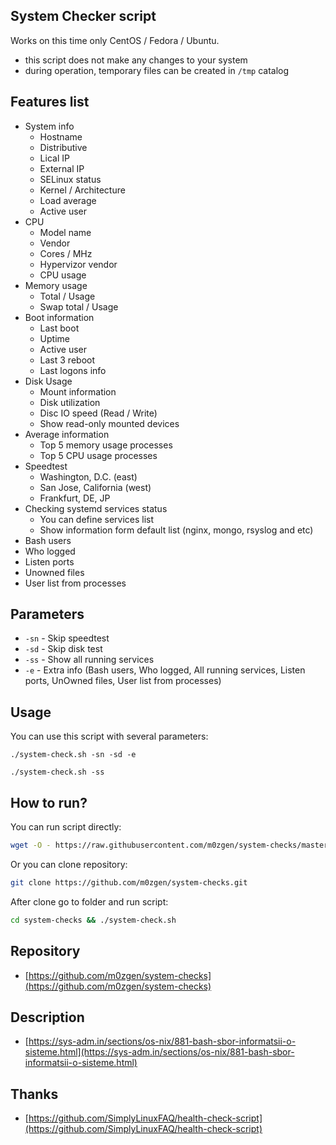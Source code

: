 ## System Checker script

Works on this time only CentOS / Fedora / Ubuntu.

* this script does not make any changes to your system
* during operation, temporary files can be created in `/tmp` catalog

## Features list

* System info
    * Hostname
    * Distributive
    * Lical IP
    * External IP
    * SELinux status
    * Kernel / Architecture
    * Load average
    * Active user
* CPU
    * Model name
    * Vendor
    * Cores / MHz
    * Hypervizor vendor
    * CPU usage
* Memory usage
    * Total / Usage
    * Swap total / Usage
* Boot information
    * Last boot
    * Uptime
    * Active user
    * Last 3 reboot
    * Last logons info
* Disk Usage
    * Mount information
    * Disk utilization
    * Disc IO speed (Read / Write)
    * Show read-only mounted devices
* Average information
    * Top 5 memory usage processes
    * Top 5 CPU usage processes
* Speedtest
    * Washington, D.C. (east)
    * San Jose, California (west)
    * Frankfurt, DE, JP
* Checking systemd services status
    * You can define services list
    * Show information form default list (nginx, mongo, rsyslog and etc)
* Bash users
* Who logged
* Listen ports
* Unowned files
* User list from processes

## Parameters

* `-sn` - Skip speedtest
* `-sd` - Skip disk test
* `-ss` - Show all running services
* `-e` - Extra info (Bash users, Who logged, All running services, Listen ports, UnOwned files, User list from
  processes)

## Usage

You can use this script with several parameters:

```
./system-check.sh -sn -sd -e
```

```
./system-check.sh -ss
```

## How to run?

You can run script directly:

```bash
wget -O - https://raw.githubusercontent.com/m0zgen/system-checks/master/system-check.sh | bash
```

Or you can clone repository:

```bash
git clone https://github.com/m0zgen/system-checks.git
```

After clone go to folder and run script:

```bash
cd system-checks && ./system-check.sh
```

## Repository

* [https://github.com/m0zgen/system-checks](https://github.com/m0zgen/system-checks)

## Description

* [https://sys-adm.in/sections/os-nix/881-bash-sbor-informatsii-o-sisteme.html](https://sys-adm.in/sections/os-nix/881-bash-sbor-informatsii-o-sisteme.html)

## Thanks

* [https://github.com/SimplyLinuxFAQ/health-check-script](https://github.com/SimplyLinuxFAQ/health-check-script)


